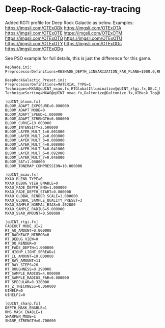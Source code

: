 # Deep-Rock-Galactic-ray-tracing

Added RGTI profile for Deep Rock Galactic as below.
Examples:
https://imgsli.com/OTExODk
https://imgsli.com/OTExOTA
https://imgsli.com/OTExOTE
https://imgsli.com/OTExOTM
https://imgsli.com/OTExOTQ
https://imgsli.com/OTExOTU
https://imgsli.com/OTExOTY
https://imgsli.com/OTExODc
https://imgsli.com/OTExODg

See PSO example for full details, this is just the difference for this game.

```
ReShade.ini:
PreprocessorDefinitions=RESHADE_DEPTH_LINEARIZATION_FAR_PLANE=1000.0,RESHADE_DEPTH_INPUT_IS_UPSIDE_DOWN=0,RESHADE_DEPTH_INPUT_IS_REVERSED=1,RESHADE_DEPTH_INPUT_IS_LOGARITHMIC=0```

DeepRockGalactic_Preset.ini:
PreprocessorDefinitions=MATERIAL_TYPE=1
Techniques=MXAO@qUINT_mxao.fx,RTGlobalIllumination@qUINT_rtgi.fx,DELC_Sharpen@qUINT_sharp.fx
TechniqueSorting=MXAO@qUINT_mxao.fx,Daltonize@Daltonize.fx,UIMask_Top@UIMask.fx,UIMask_Bottom@UIMask.fx,DisplayDepth@DisplayDepth.fx,Debanding@qUINT_deband.fx,SSR@qUINT_ssr.fx,Deband@Deband.fx,LUT@LUT.fx,ADOF@qUINT_dof.fx,Lightroom@qUINT_lightroom.fx,Bloom@qUINT_bloom.fx,RTGlobalIllumination@qUINT_rtgi.fx,DELC_Sharpen@qUINT_sharp.fx

[qUINT_bloom.fx]
BLOOM_ADAPT_EXPOSURE=0.000000
BLOOM_ADAPT_MODE=0
BLOOM_ADAPT_SPEED=1.000000
BLOOM_ADAPT_STRENGTH=0.000000
BLOOM_CURVE=10.000000
BLOOM_INTENSITY=2.500000
BLOOM_LAYER_MULT_1=0.001000
BLOOM_LAYER_MULT_2=0.003000
BLOOM_LAYER_MULT_3=0.000000
BLOOM_LAYER_MULT_4=0.008000
BLOOM_LAYER_MULT_5=0.041000
BLOOM_LAYER_MULT_6=0.092000
BLOOM_LAYER_MULT_7=0.046000
BLOOM_SAT=1.000000
BLOOM_TONEMAP_COMPRESSION=10.000000

[qUINT_mxao.fx]
MXAO_BLEND_TYPE=0
MXAO_DEBUG_VIEW_ENABLE=0
MXAO_FADE_DEPTH_END=1.000000
MXAO_FADE_DEPTH_START=0.000000
MXAO_GLOBAL_RENDER_SCALE=1.000000
MXAO_GLOBAL_SAMPLE_QUALITY_PRESET=3
MXAO_SAMPLE_NORMAL_BIAS=0.402000
MXAO_SAMPLE_RADIUS=5.000000
MXAO_SSAO_AMOUNT=0.500000

[qUINT_rtgi.fx]
FADEOUT_MODE_UI=2
RT_AO_AMOUNT=0.000000
RT_BACKFACE_MIRROR=0
RT_DEBUG_VIEW=0
RT_DO_RENDER=0
RT_FADE_DEPTH=1.000000
RT_HIGHP_LIGHT_SPREAD=1
RT_IL_AMOUNT=10.000000
RT_RAY_AMOUNT=11
RT_RAY_STEPS=26
RT_ROUGHNESS=0.290000
RT_SAMPLE_RADIUS=4.000000
RT_SAMPLE_RADIUS_FAR=0.000000
RT_SPECULAR=0.320000
RT_Z_THICKNESS=0.060000
UIHELP=0
UIHELP2=0

[qUINT_sharp.fx]
DEPTH_MASK_ENABLE=1
RMS_MASK_ENABLE=1
SHARPEN_MODE=1
SHARP_STRENGTH=0.700000
